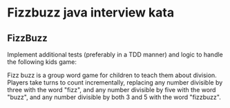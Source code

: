 # Fizzbuzz java interview kata

## FizzBuzz
Implement additional tests (preferably in a TDD manner) and logic to handle the following kids game:


Fizz buzz is a group word game for children to teach them about division. Players take turns to count incrementally, replacing any number divisible by three with the word "fizz", and any number divisible by five with the word "buzz", and any number divisible by both 3 and 5 with the word "fizzbuzz".
